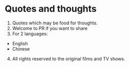 # Quotes and thoughts

1. Quotes which may be food for thoughts.
2. Welcome to PR if you want to share 
3. For 2 languages:
+ English
+ Chinese
4. All rights reserved to the original films and TV shows.
